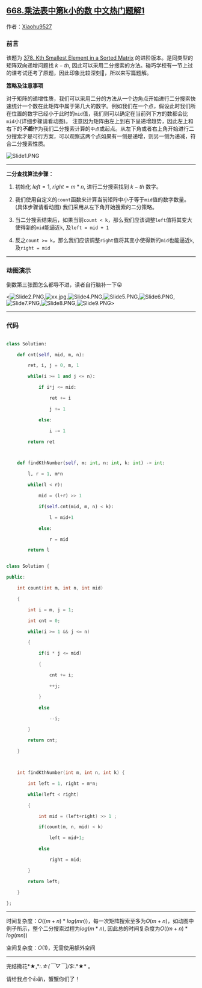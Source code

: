 ## [668.乘法表中第k小的数 中文热门题解1](https://leetcode.cn/problems/kth-smallest-number-in-multiplication-table/solutions/100000/dong-tu-yan-shi-by-xiaohu9527-3k7s)

作者：[Xiaohu9527](https://leetcode.cn/u/Xiaohu9527)
### 前言
该题为 [378. Kth Smallest Element in a Sorted Matrix](https://leetcode.cn/problems/kth-smallest-element-in-a-sorted-matrix/) 的进阶版本。是同类型的矩阵双向递增问题找 $k-th$, 因此可以采用二分搜索的方法。碰巧学校有一节上过的课考试还考了原题，因此印象比较深刻🤦‍，所以来写篇题解。

**策略及注意事项**
对于矩阵的递增性质，我们可以采用二分的方法从一个边角点开始进行二分搜索快速统计一个数在此矩阵中属于第几大的数字。例如我们在一个点，假设此时我们所在位置的数字已经小于此时的`mid`值，我们则可以确定在当前列下方的数都会比`mid`小(详细步骤请看动图)。 注意因为矩阵由左上到右下呈递增趋势，因此左上和右下的***不能***作为我们二分搜索计算的`中点`或起点。从左下角或者右上角开始进行二分搜索才是可行方案，可以观察这两个点如果有一侧是递增，则另一侧为递减，符合二分搜索性质。
![Slide1.PNG](https://pic.leetcode-cn.com/1652814702-PYndEi-Slide1.PNG)
*********************

**二分查找算法步骤：**
1. 初始化 $left = 1$, $right = m*n$, 进行二分搜索找到 $k-th$ 数字。
2. 我们使用自定义的`count`函数来计算当前矩阵中小于等于`mid`值的数字数量。(具体步骤请看动图) 我们采用从左下角开始搜索的二分策略。
3. 当二分搜索结束后，如果当前`count < k`，那么我们应该调整`left`值将其变大使得新的`mid`能逼近`k`, 及`left = mid + 1`
4. 反之`count >= k`，那么我们应该调整`right`值将其变小使得新的`mid`也能逼近`k`, 及`right = mid`
*********************
### 动图演示
倒数第三张图怎么都导不进，读者自行脑补一下😜

<![Slide2.PNG](https://pic.leetcode-cn.com/1652814721-kEDrlj-Slide2.PNG),![xx.jpg](https://pic.leetcode-cn.com/1652815456-JkEkhx-xx.jpg),![Slide4.PNG](https://pic.leetcode-cn.com/1652814725-BjmIRF-Slide4.PNG),![Slide5.PNG](https://pic.leetcode-cn.com/1652814727-mdoTLa-Slide5.PNG),![Slide6.PNG](https://pic.leetcode-cn.com/1652814729-UltBLa-Slide6.PNG),![Slide7.PNG](https://pic.leetcode-cn.com/1652814732-EsKBGs-Slide7.PNG),![Slide8.PNG](https://pic.leetcode-cn.com/1652814734-PUmBRT-Slide8.PNG),![Slide9.PNG](https://pic.leetcode-cn.com/1652814735-UzTlhh-Slide9.PNG)>
**************
### 代码
```python 3 []
class Solution:
    def cnt(self, mid, m, n):
        ret, i, j = 0, m, 1
        while(i >= 1 and j <= n):
            if i*j <= mid:
                ret += i
                j += 1
            else:
                i -= 1
        return ret

    def findKthNumber(self, m: int, n: int, k: int) -> int:
        l, r = 1, m*n
        while(l < r):
            mid = (l+r) >> 1
            if(self.cnt(mid, m, n) < k):
                l = mid+1
            else:
                r = mid
        return l
```
```cpp []
class Solution {
public:
    int count(int m, int n, int mid)
    {
        int i = m, j = 1;
        int cnt = 0;
        while(i >= 1 && j <= n)
        {
            if(i * j <= mid)
            {
                cnt += i;
                ++j;
            }
            else
                --i;
        }
        return cnt;
    }

    int findKthNumber(int m, int n, int k) {
        int left = 1, right = m*n;
        while(left < right)
        {
            int mid = (left+right) >> 1 ;
            if(count(m, n, mid) < k)
                left = mid+1;
            else
                right = mid;
        }
        return left;
    }
};
```
**********************
时间复杂度：$O((m+n)*log(mn))$，每一次矩阵搜索至多为$O(m+n)$，如动图中例子所示，整个二分搜索过程为$log(m*n)$, 因此总的时间复杂度为$O((m+n)*log(mn))$
空间复杂度：$O(1)$，无需使用额外空间
**********************
完结撒花*★,°*:.☆(￣▽￣)/$:*.°★* 。
请给我点个👍趴，蟹蟹你们了！
